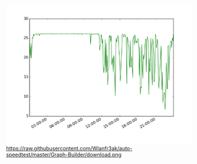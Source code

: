 ![Alt text](download.png?raw=true "Optional Title")
https://raw.githubusercontent.com/Wlanfr3ak/auto-speedtest/master/Graph-Builder/download.png
